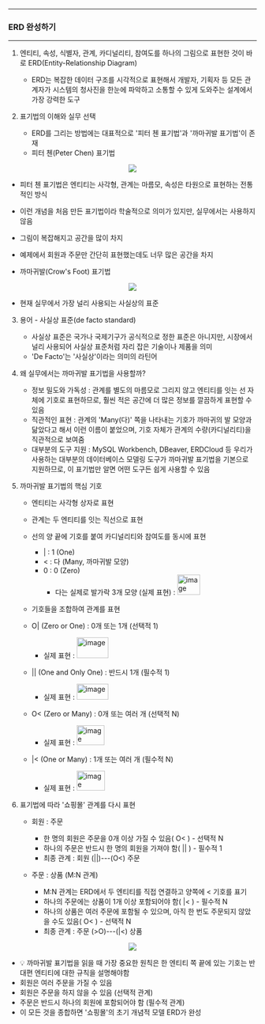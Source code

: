 -----
### ERD 완성하기
-----
1. 엔티티, 속성, 식별자, 관계, 카디널리티, 참여도를 하나의 그림으로 표현한 것이 바로 ERD(Entity-Relationship Diagram)
   - ERD는 복잡한 데이터 구조를 시각적으로 표현해서 개발자, 기획자 등 모든 관계자가 시스템의 청사진을 한눈에 파악하고 소통할 수 있게 도와주는 설계에서 가장 강력한 도구

2. 표기법의 이해와 실무 선택
   - ERD를 그리는 방법에는 대표적으로 '피터 첸 표기법'과 '까마귀발 표기법'이 존재
   - 피터 첸(Peter Chen) 표기법
<div align="center">
<img src="https://github.com/user-attachments/assets/6c4a9181-a8b0-48fd-9bc7-f9964824cbce">
</div>

   - 피터 첸 표기법은 엔티티는 사각형, 관계는 마름모, 속성은 타원으로 표현하는 전통적인 방식
   - 이런 개념을 처음 만든 표기법이라 학술적으로 의미가 있지만, 실무에서는 사용하지 않음
   - 그림이 복잡해지고 공간을 많이 차지
   - 예제에서 회원과 주문만 간단히 표현했는데도 너무 많은 공간을 차지

   - 까마귀발(Crow's Foot) 표기법
<div align="center">
<img src="https://github.com/user-attachments/assets/36ddc570-06a4-402a-af69-2ac912ec2581">
</div>

   - 현재 실무에서 가장 널리 사용되는 사실상의 표준

3. 용어 - 사실상 표준(de facto standard)
   - 사실상 표준은 국가나 국제기구가 공식적으로 정한 표준은 아니지만, 시장에서 널리 사용되어 사실상 표준처럼 자리 잡은 기술이나 제품을 의미
   - 'De Facto'는 '사실상'이라는 의미의 라틴어

4. 왜 실무에서는 까마귀발 표기법을 사용할까?
   - 정보 밀도와 가독성 : 관계를 별도의 마름모로 그리지 않고 엔티티를 잇는 선 자체에 기호로 표현하므로, 훨씬 적은 공간에 더 많은 정보를 깔끔하게 표현할 수 있음
   - 직관적인 표현 : 관계의 'Many(다)' 쪽을 나타내는 기호가 까마귀의 발 모양과 닮았다고 해서 이런 이름이 붙었으며, 기호 자체가 관계의 수량(카디널리티)을 직관적으로 보여줌
   - 대부분의 도구 지원 : MySQL Workbench, DBeaver, ERDCloud 등 우리가 사용하는 대부분의 데이터베이스 모델링 도구가 까마귀발 표기법을 기본으로 지원하므로, 이 표기법만 알면 어떤 도구든 쉽게 사용할 수 있음

5. 까마귀발 표기법의 핵심 기호
   - 엔티티는 사각형 상자로 표현
   - 관계는 두 엔티티를 잇는 직선으로 표현
   - 선의 양 끝에 기호를 붙여 카디널리티와 참여도를 동시에 표현
      + | : 1 (One)
      + < : 다 (Many, 까마귀발 모양)
      + 0 : 0 (Zero)
        * 다는 실제로 발가락 3개 모양 (실제 표현) : <img width="46" height="41" alt="image" src="https://github.com/user-attachments/assets/e56f4439-61d6-4f9d-b0bf-f6d0011670fa" />

   - 기호들을 조합하여 관계를 표현
   - O| (Zero or One) : 0개 또는 1개 (선택적 1)
     + 실제 표현 : <img width="64" height="42" alt="image" src="https://github.com/user-attachments/assets/02704138-aee0-490e-8490-61db64f0de06" />
   - || (One and Only One) : 반드시 1개 (필수적 1)
     + 실제 표현 : <img width="64" height="32" alt="image" src="https://github.com/user-attachments/assets/82e4c90f-81fe-4001-955c-05c3759fa8ea" />
   - O< (Zero or Many) : 0개 또는 여러 개 (선택적 N)
     + 실제 표현 : <img width="56" height="40" alt="image" src="https://github.com/user-attachments/assets/f4fbca07-a46e-480e-958d-05b29b3bd867" />
   - |< (One or Many) : 1개 또는 여러 개 (필수적 N)
     + 실제 표현 : <img width="57" height="40" alt="image" src="https://github.com/user-attachments/assets/53852b25-9dd3-4889-ac6e-233ef975b919" />

6. 표기법에 따라 '쇼핑몰' 관계를 다시 표현
   - 회원 : 주문
      + 한 명의 회원은 주문을 0개 이상 가질 수 있음( O< ) - 선택적 N
      + 하나의 주문은 반드시 한 명의 회원을 가져야 함( || ) - 필수적 1
      + 최종 관계 : 회원 (||)---(O<) 주문

   - 주문 : 상품 (M:N 관계)
      + M:N 관계는 ERD에서 두 엔티티를 직접 연결하고 양쪽에 < 기호를 표기
      + 하나의 주문에는 상품이 1개 이상 포함되어야 함( |< ) - 필수적 N
      + 하나의 상품은 여러 주문에 포함될 수 있으며, 아직 한 번도 주문되지 않았을 수도 있음( O< ) - 선택적 N
      + 최종 관계 : 주문 (>O)---(|<) 상품
<div align="center">
<img src="https://github.com/user-attachments/assets/0d3aa710-a936-40e7-b7cd-3018f74d581f">
</div>

   - 💡 까마귀발 표기법을 읽을 때 가장 중요한 원칙은 한 엔티티 쪽 끝에 있는 기호는 반대편 엔티티에 대한 규칙을 설명해야함
   - 회원은 여러 주문을 가질 수 있음
   - 회원은 주문을 하지 않을 수 있음 (선택적 관계)
   - 주문은 반드시 하나의 회원에 포함되어야 함 (필수적 관계)
   - 이 모든 것을 종합하면 '쇼핑몰'의 초기 개념적 모델 ERD가 완성

